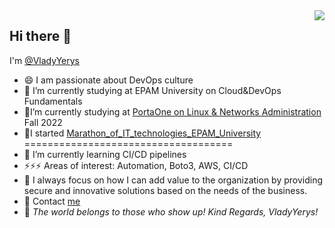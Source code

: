 

<img src="https://user-images.githubusercontent.com/106797604/196845683-03e658ec-65f6-48e1-a4d8-79f5c5082dd0.png" align="right">

## Hi there 👋
I'm [@VladyYerys](http://vladyyerys.com/)
- 😄 I am passionate about DevOps culture
- 🔭 I’m currently studying at EPAM University on Cloud&DevOps Fundamentals
- 🔭I’m currently studying at [PortaOne on Linux & Networks Administration](https://education.portaone.com/free-courses) Fall 2022
- 🔭I started [Marathon_of_IT_technologies_EPAM_University](https://training.epam.ua/Events/Details/4?utm_source=telegram&utm_medium=post&utm_campaign=it-marathon&lang=ua)
====================================
- 🌱 I’m currently learning CI/CD pipelines
- ⚡⚡⚡ Areas of interest: Automation, Boto3, AWS, CI/CD       
- 👯 I always focus on how I can add value to the organization by providing secure and innovative solutions based on the needs of the business.
- 💬 Contact [me](https://t.me/VladyYerys) 
- 💞️ *The world belongs to those who show up!
           Kind Regards,
            VladyYerys!*
